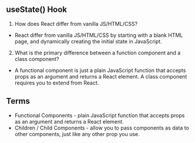 ## useState() Hook

1. How does React differ from vanilla JS/HTML/CSS?
- React differ from vanilla JS/HTML/CSS by starting with a blank HTML page, and dynamically creating the initial state in JavaScript.
2. What is the primary difference between a function component and a class component?
- A functional component is just a plain JavaScript function that accepts props as an argument and returns a React element. A class component requires you to extend from React.

## Terms
- Functional Components - plain JavaScript function that accepts props as an argument and returns a React element.
- Children / Child Components - allow you to pass components as data to other components, just like any other prop you use.
